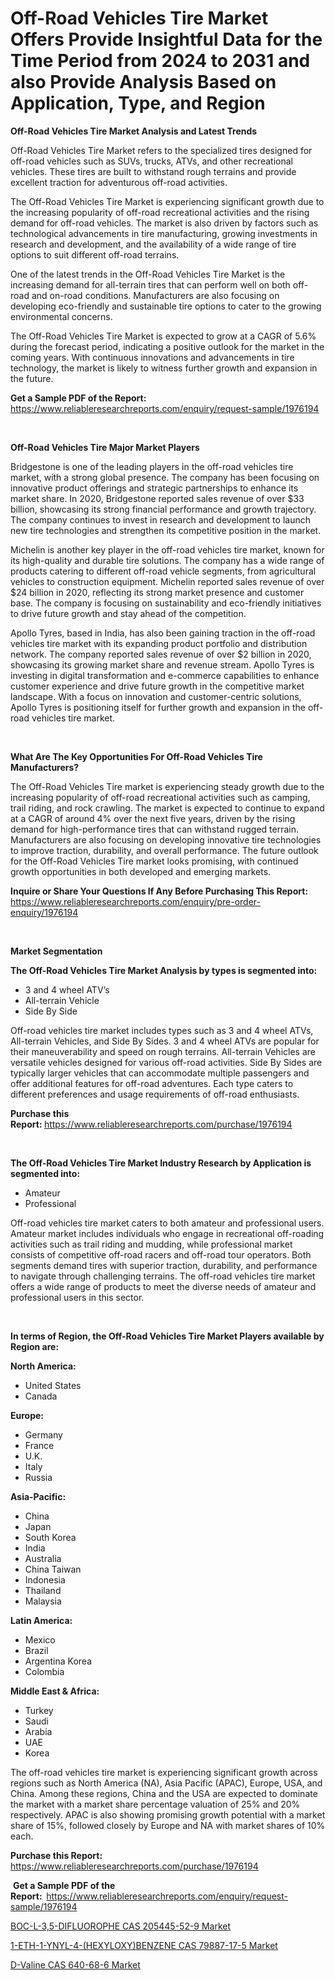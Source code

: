 <p><h1>Off-Road Vehicles Tire Market Offers Provide Insightful Data for the Time Period from 2024 to 2031 and also Provide Analysis Based on Application, Type, and Region</h1></p><p><strong>Off-Road Vehicles Tire Market Analysis and Latest Trends</strong></p>
<p><p>Off-Road Vehicles Tire Market refers to the specialized tires designed for off-road vehicles such as SUVs, trucks, ATVs, and other recreational vehicles. These tires are built to withstand rough terrains and provide excellent traction for adventurous off-road activities.</p><p>The Off-Road Vehicles Tire Market is experiencing significant growth due to the increasing popularity of off-road recreational activities and the rising demand for off-road vehicles. The market is also driven by factors such as technological advancements in tire manufacturing, growing investments in research and development, and the availability of a wide range of tire options to suit different off-road terrains.</p><p>One of the latest trends in the Off-Road Vehicles Tire Market is the increasing demand for all-terrain tires that can perform well on both off-road and on-road conditions. Manufacturers are also focusing on developing eco-friendly and sustainable tire options to cater to the growing environmental concerns.</p><p>The Off-Road Vehicles Tire Market is expected to grow at a CAGR of 5.6% during the forecast period, indicating a positive outlook for the market in the coming years. With continuous innovations and advancements in tire technology, the market is likely to witness further growth and expansion in the future.</p></p>
<p><strong>Get a Sample PDF of the Report:&nbsp;</strong> <a href="https://www.reliableresearchreports.com/enquiry/request-sample/1976194">https://www.reliableresearchreports.com/enquiry/request-sample/1976194</a></p>
<p>&nbsp;</p>
<p><strong>Off-Road Vehicles Tire Major Market Players</strong></p>
<p><p>Bridgestone is one of the leading players in the off-road vehicles tire market, with a strong global presence. The company has been focusing on innovative product offerings and strategic partnerships to enhance its market share. In 2020, Bridgestone reported sales revenue of over $33 billion, showcasing its strong financial performance and growth trajectory. The company continues to invest in research and development to launch new tire technologies and strengthen its competitive position in the market.</p><p>Michelin is another key player in the off-road vehicles tire market, known for its high-quality and durable tire solutions. The company has a wide range of products catering to different off-road vehicle segments, from agricultural vehicles to construction equipment. Michelin reported sales revenue of over $24 billion in 2020, reflecting its strong market presence and customer base. The company is focusing on sustainability and eco-friendly initiatives to drive future growth and stay ahead of the competition.</p><p>Apollo Tyres, based in India, has also been gaining traction in the off-road vehicles tire market with its expanding product portfolio and distribution network. The company reported sales revenue of over $2 billion in 2020, showcasing its growing market share and revenue stream. Apollo Tyres is investing in digital transformation and e-commerce capabilities to enhance customer experience and drive future growth in the competitive market landscape. With a focus on innovation and customer-centric solutions, Apollo Tyres is positioning itself for further growth and expansion in the off-road vehicles tire market.</p></p>
<p>&nbsp;</p>
<p><strong>What Are The Key Opportunities For Off-Road Vehicles Tire Manufacturers?</strong></p>
<p><p>The Off-Road Vehicles Tire market is experiencing steady growth due to the increasing popularity of off-road recreational activities such as camping, trail riding, and rock crawling. The market is expected to continue to expand at a CAGR of around 4% over the next five years, driven by the rising demand for high-performance tires that can withstand rugged terrain. Manufacturers are also focusing on developing innovative tire technologies to improve traction, durability, and overall performance. The future outlook for the Off-Road Vehicles Tire market looks promising, with continued growth opportunities in both developed and emerging markets.</p></p>
<p><strong>Inquire or Share Your Questions If Any Before Purchasing This Report:</strong> <a href="https://www.reliableresearchreports.com/enquiry/pre-order-enquiry/1976194">https://www.reliableresearchreports.com/enquiry/pre-order-enquiry/1976194</a></p>
<p>&nbsp;</p>
<p><strong>Market Segmentation</strong></p>
<p><strong>The Off-Road Vehicles Tire Market Analysis by types is segmented into:</strong></p>
<p><ul><li>3 and 4 wheel ATV’s</li><li>All-terrain Vehicle</li><li>Side By Side</li></ul></p>
<p><p>Off-road vehicles tire market includes types such as 3 and 4 wheel ATVs, All-terrain Vehicles, and Side By Sides. 3 and 4 wheel ATVs are popular for their maneuverability and speed on rough terrains. All-terrain Vehicles are versatile vehicles designed for various off-road activities. Side By Sides are typically larger vehicles that can accommodate multiple passengers and offer additional features for off-road adventures. Each type caters to different preferences and usage requirements of off-road enthusiasts.</p></p>
<p><strong>Purchase this Report:&nbsp;</strong><a href="https://www.reliableresearchreports.com/purchase/1976194">https://www.reliableresearchreports.com/purchase/1976194</a></p>
<p>&nbsp;</p>
<p><strong>The Off-Road Vehicles Tire Market Industry Research by Application is segmented into:</strong></p>
<p><ul><li>Amateur</li><li>Professional</li></ul></p>
<p><p>Off-road vehicles tire market caters to both amateur and professional users. Amateur market includes individuals who engage in recreational off-roading activities such as trail riding and mudding, while professional market consists of competitive off-road racers and off-road tour operators. Both segments demand tires with superior traction, durability, and performance to navigate through challenging terrains. The off-road vehicles tire market offers a wide range of products to meet the diverse needs of amateur and professional users in this sector.</p></p>
<p>&nbsp;</p>
<p><strong>In terms of Region, the Off-Road Vehicles Tire Market Players available by Region are:</strong></p>
<p>
    <p> <strong> North America: </strong>
        <ul>
            <li>United States</li>
            <li>Canada</li>
        </ul>
        </p> 
    <p> <strong> Europe: </strong>
        <ul>
            <li>Germany</li>
            <li>France</li>
            <li>U.K.</li>
            <li>Italy</li>
            <li>Russia</li>
        </ul>
        </p> 
    <p> <strong> Asia-Pacific: </strong>
        <ul>
            <li>China</li>
            <li>Japan</li>
            <li>South Korea</li>
            <li>India</li>
            <li>Australia</li>
            <li>China Taiwan</li>
            <li>Indonesia</li>
            <li>Thailand</li>
            <li>Malaysia</li>
        </ul>
        </p> 
    <p> <strong> Latin America: </strong>
        <ul>
            <li>Mexico</li>
            <li>Brazil</li>
            <li>Argentina Korea</li>
            <li>Colombia</li>
        </ul>
        </p> 
    <p> <strong> Middle East & Africa: </strong>
        <ul>
            <li>Turkey</li>
            <li>Saudi</li>
            <li>Arabia</li>
            <li>UAE</li>
            <li>Korea</li>
        </ul>
    </p>
    </p>
<p><p>The off-road vehicles tire market is experiencing significant growth across regions such as North America (NA), Asia Pacific (APAC), Europe, USA, and China. Among these regions, China and the USA are expected to dominate the market with a market share percentage valuation of 25% and 20% respectively. APAC is also showing promising growth potential with a market share of 15%, followed closely by Europe and NA with market shares of 10% each.</p></p>
<p><strong>Purchase this Report: </strong><a href="https://www.reliableresearchreports.com/purchase/1976194">https://www.reliableresearchreports.com/purchase/1976194</a></p>
<p>&nbsp;<strong>Get a Sample PDF of the Report:&nbsp;&nbsp;</strong><a href="https://www.reliableresearchreports.com/enquiry/request-sample/1976194">https://www.reliableresearchreports.com/enquiry/request-sample/1976194</a></p>
<p><strong></strong></p>
<p><p><a href="https://view.publitas.com/reportprime-1/boc-l-35-difluorophe-cas-205445-52-9-market-offers-provide-insightful-data-for-the-time-period-from-2023-to-2030-and-also-provide-analysis-based-on-application-type-and-region/">BOC-L-3,5-DIFLUOROPHE CAS 205445-52-9 Market</a></p><p><a href="https://view.publitas.com/reportprime-1/1-eth-1-ynyl-4-hexyloxy-benzene-cas-79887-17-5-market-size-and-growth-market-segmentation-regional-and-country-breakdowns-and-market-trends-for-period-from-2023-2030/">1-ETH-1-YNYL-4-(HEXYLOXY)BENZENE CAS 79887-17-5 Market</a></p><p><a href="https://view.publitas.com/reportprime-1/d-valine-cas-640-68-6-market-size-growth-outlook-from-2023-to-2030-projecting-at-markets-trends-analysis-by-application-regional-outlook-and-revenue/">D-Valine CAS 640-68-6 Market</a></p></p>